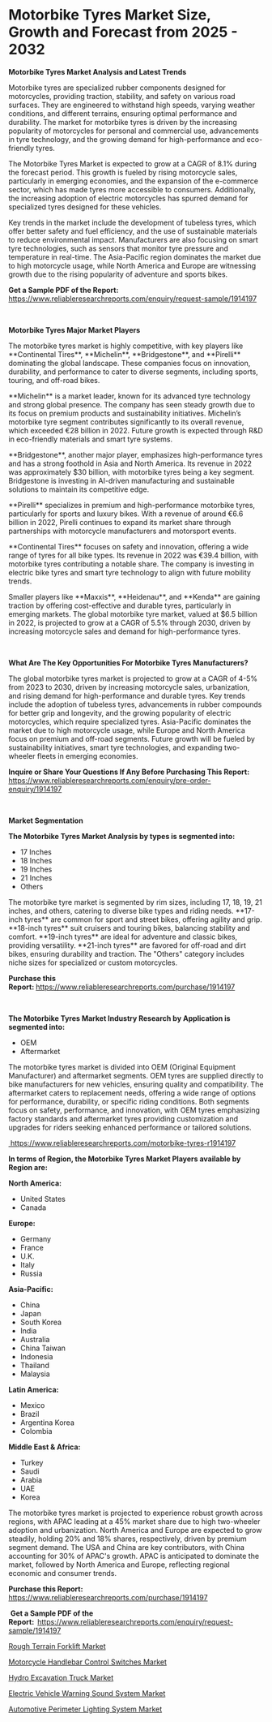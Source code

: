 <p><h1>Motorbike Tyres Market Size, Growth and Forecast from 2025 - 2032</h1></p><p><strong>Motorbike Tyres Market Analysis and Latest Trends</strong></p>
<p><p>Motorbike tyres are specialized rubber components designed for motorcycles, providing traction, stability, and safety on various road surfaces. They are engineered to withstand high speeds, varying weather conditions, and different terrains, ensuring optimal performance and durability. The market for motorbike tyres is driven by the increasing popularity of motorcycles for personal and commercial use, advancements in tyre technology, and the growing demand for high-performance and eco-friendly tyres.</p><p>The Motorbike Tyres Market is expected to grow at a CAGR of 8.1% during the forecast period. This growth is fueled by rising motorcycle sales, particularly in emerging economies, and the expansion of the e-commerce sector, which has made tyres more accessible to consumers. Additionally, the increasing adoption of electric motorcycles has spurred demand for specialized tyres designed for these vehicles.</p><p>Key trends in the market include the development of tubeless tyres, which offer better safety and fuel efficiency, and the use of sustainable materials to reduce environmental impact. Manufacturers are also focusing on smart tyre technologies, such as sensors that monitor tyre pressure and temperature in real-time. The Asia-Pacific region dominates the market due to high motorcycle usage, while North America and Europe are witnessing growth due to the rising popularity of adventure and sports bikes.</p></p>
<p><strong>Get a Sample PDF of the Report:&nbsp;</strong> <a href="https://www.reliableresearchreports.com/enquiry/request-sample/1914197?utm_campaign=32&utm_medium=2&utm_source=Github&utm_content=ia&utm_term=22012025&utm_id=motorbike-tyres">https://www.reliableresearchreports.com/enquiry/request-sample/1914197</a></p>
<p>&nbsp;</p>
<p><strong>Motorbike Tyres Major Market Players</strong></p>
<p><p>The motorbike tyres market is highly competitive, with key players like **Continental Tires**, **Michelin**, **Bridgestone**, and **Pirelli** dominating the global landscape. These companies focus on innovation, durability, and performance to cater to diverse segments, including sports, touring, and off-road bikes.</p><p>**Michelin** is a market leader, known for its advanced tyre technology and strong global presence. The company has seen steady growth due to its focus on premium products and sustainability initiatives. Michelin’s motorbike tyre segment contributes significantly to its overall revenue, which exceeded €28 billion in 2022. Future growth is expected through R&D in eco-friendly materials and smart tyre systems.</p><p>**Bridgestone**, another major player, emphasizes high-performance tyres and has a strong foothold in Asia and North America. Its revenue in 2022 was approximately $30 billion, with motorbike tyres being a key segment. Bridgestone is investing in AI-driven manufacturing and sustainable solutions to maintain its competitive edge.</p><p>**Pirelli** specializes in premium and high-performance motorbike tyres, particularly for sports and luxury bikes. With a revenue of around €6.6 billion in 2022, Pirelli continues to expand its market share through partnerships with motorcycle manufacturers and motorsport events.</p><p>**Continental Tires** focuses on safety and innovation, offering a wide range of tyres for all bike types. Its revenue in 2022 was €39.4 billion, with motorbike tyres contributing a notable share. The company is investing in electric bike tyres and smart tyre technology to align with future mobility trends.</p><p>Smaller players like **Maxxis**, **Heidenau**, and **Kenda** are gaining traction by offering cost-effective and durable tyres, particularly in emerging markets. The global motorbike tyre market, valued at $6.5 billion in 2022, is projected to grow at a CAGR of 5.5% through 2030, driven by increasing motorcycle sales and demand for high-performance tyres.</p></p>
<p>&nbsp;</p>
<p><strong>What Are The Key Opportunities For Motorbike Tyres Manufacturers?</strong></p>
<p><p>The global motorbike tyres market is projected to grow at a CAGR of 4-5% from 2023 to 2030, driven by increasing motorcycle sales, urbanization, and rising demand for high-performance and durable tyres. Key trends include the adoption of tubeless tyres, advancements in rubber compounds for better grip and longevity, and the growing popularity of electric motorcycles, which require specialized tyres. Asia-Pacific dominates the market due to high motorcycle usage, while Europe and North America focus on premium and off-road segments. Future growth will be fueled by sustainability initiatives, smart tyre technologies, and expanding two-wheeler fleets in emerging economies.</p></p>
<p><strong>Inquire or Share Your Questions If Any Before Purchasing This Report:</strong> <a href="https://www.reliableresearchreports.com/enquiry/pre-order-enquiry/1914197?utm_campaign=32&utm_medium=2&utm_source=Github&utm_content=ia&utm_term=22012025&utm_id=motorbike-tyres">https://www.reliableresearchreports.com/enquiry/pre-order-enquiry/1914197</a></p>
<p>&nbsp;</p>
<p><strong>Market Segmentation</strong></p>
<p><strong>The Motorbike Tyres Market Analysis by types is segmented into:</strong></p>
<p><ul><li>17 Inches</li><li>18 Inches</li><li>19 Inches</li><li>21 Inches</li><li>Others</li></ul></p>
<p><p>The motorbike tyre market is segmented by rim sizes, including 17, 18, 19, 21 inches, and others, catering to diverse bike types and riding needs. **17-inch tyres** are common for sport and street bikes, offering agility and grip. **18-inch tyres** suit cruisers and touring bikes, balancing stability and comfort. **19-inch tyres** are ideal for adventure and classic bikes, providing versatility. **21-inch tyres** are favored for off-road and dirt bikes, ensuring durability and traction. The "Others" category includes niche sizes for specialized or custom motorcycles.</p></p>
<p><strong>Purchase this Report:&nbsp;</strong><a href="https://www.reliableresearchreports.com/purchase/1914197?utm_campaign=32&utm_medium=2&utm_source=Github&utm_content=ia&utm_term=22012025&utm_id=motorbike-tyres">https://www.reliableresearchreports.com/purchase/1914197</a></p>
<p>&nbsp;</p>
<p><strong>The Motorbike Tyres Market Industry Research by Application is segmented into:</strong></p>
<p><ul><li>OEM</li><li>Aftermarket</li></ul></p>
<p><p>The motorbike tyres market is divided into OEM (Original Equipment Manufacturer) and aftermarket segments. OEM tyres are supplied directly to bike manufacturers for new vehicles, ensuring quality and compatibility. The aftermarket caters to replacement needs, offering a wide range of options for performance, durability, or specific riding conditions. Both segments focus on safety, performance, and innovation, with OEM tyres emphasizing factory standards and aftermarket tyres providing customization and upgrades for riders seeking enhanced performance or tailored solutions.</p></p>
<p><a href="https://www.reliableresearchreports.com/motorbike-tyres-r1914197?utm_campaign=32&utm_medium=2&utm_source=Github&utm_content=ia&utm_term=22012025&utm_id=motorbike-tyres">&nbsp;https://www.reliableresearchreports.com/motorbike-tyres-r1914197</a></p>
<p><strong>In terms of Region, the Motorbike Tyres Market Players available by Region are:</strong></p>
<p>
    <p> <strong> North America: </strong>
        <ul>
            <li>United States</li>
            <li>Canada</li>
        </ul>
        </p> 
    <p> <strong> Europe: </strong>
        <ul>
            <li>Germany</li>
            <li>France</li>
            <li>U.K.</li>
            <li>Italy</li>
            <li>Russia</li>
        </ul>
        </p> 
    <p> <strong> Asia-Pacific: </strong>
        <ul>
            <li>China</li>
            <li>Japan</li>
            <li>South Korea</li>
            <li>India</li>
            <li>Australia</li>
            <li>China Taiwan</li>
            <li>Indonesia</li>
            <li>Thailand</li>
            <li>Malaysia</li>
        </ul>
        </p> 
    <p> <strong> Latin America: </strong>
        <ul>
            <li>Mexico</li>
            <li>Brazil</li>
            <li>Argentina Korea</li>
            <li>Colombia</li>
        </ul>
        </p> 
    <p> <strong> Middle East & Africa: </strong>
        <ul>
            <li>Turkey</li>
            <li>Saudi</li>
            <li>Arabia</li>
            <li>UAE</li>
            <li>Korea</li>
        </ul>
    </p>
    </p>
<p><p>The motorbike tyres market is projected to experience robust growth across regions, with APAC leading at a 45% market share due to high two-wheeler adoption and urbanization. North America and Europe are expected to grow steadily, holding 20% and 18% shares, respectively, driven by premium segment demand. The USA and China are key contributors, with China accounting for 30% of APAC's growth. APAC is anticipated to dominate the market, followed by North America and Europe, reflecting regional economic and consumer trends.</p></p>
<p><strong>Purchase this Report: </strong><a href="https://www.reliableresearchreports.com/purchase/1914197?utm_campaign=32&utm_medium=2&utm_source=Github&utm_content=ia&utm_term=22012025&utm_id=motorbike-tyres">https://www.reliableresearchreports.com/purchase/1914197</a></p>
<p>&nbsp;<strong>Get a Sample PDF of the Report:&nbsp;&nbsp;</strong><a href="https://www.reliableresearchreports.com/enquiry/request-sample/1914197?utm_campaign=32&utm_medium=2&utm_source=Github&utm_content=ia&utm_term=22012025&utm_id=motorbike-tyres">https://www.reliableresearchreports.com/enquiry/request-sample/1914197</a></p>
<p><strong></strong></p>
<p><p><a href="https://github.com/JakirUddin651/Market-Research-Report-List-1/blob/main/rough-terrain-forklift-market.md?utm_campaign=32&utm_medium=2&utm_source=Github&utm_content=ia&utm_term=22012025&utm_id=motorbike-tyres">Rough Terrain Forklift Market</a></p><p><a href="https://github.com/justalichtenberger/Market-Research-Report-List-1/blob/main/motorcycle-handlebar-control-switches-market.md?utm_campaign=32&utm_medium=2&utm_source=Github&utm_content=ia&utm_term=22012025&utm_id=motorbike-tyres">Motorcycle Handlebar Control Switches Market</a></p><p><a href="https://github.com/arnoldannice0/Market-Research-Report-List-1/blob/main/hydro-excavation-truck-market.md?utm_campaign=32&utm_medium=2&utm_source=Github&utm_content=ia&utm_term=22012025&utm_id=motorbike-tyres">Hydro Excavation Truck Market</a></p><p><a href="https://github.com/bensemilia864/Market-Research-Report-List-1/blob/main/electric-vehicle-warning-sound-system-market.md?utm_campaign=32&utm_medium=2&utm_source=Github&utm_content=ia&utm_term=22012025&utm_id=motorbike-tyres">Electric Vehicle Warning Sound System Market</a></p><p><a href="https://github.com/gerdabatiskzv9/Market-Research-Report-List-1/blob/main/automotive-perimeter-lighting-system-market.md?utm_campaign=32&utm_medium=2&utm_source=Github&utm_content=ia&utm_term=22012025&utm_id=motorbike-tyres">Automotive Perimeter Lighting System Market</a></p></p>